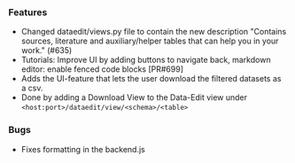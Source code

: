 <!--
SPDX-FileCopyrightText: 2025 Christian Winger <c@wingechr.de>
SPDX-FileCopyrightText: 2025 MGlauer <martinglauer89@gmail.com>

SPDX-License-Identifier: CC0-1.0
-->

### Features

- Changed dataedit/views.py file to contain the new description "Contains sources, literature and auxiliary/helper tables that can help you in your work." (#635)
- Tutorials: Improve UI by adding buttons to navigate back, markdown editor: enable fenced code blocks [PR#699]
- Adds the UI-feature that lets the user download the filtered datasets as a csv.
- Done by adding a Download View to the Data-Edit view under `<host:port>/dataedit/view/<schema>/<table>`

### Bugs

- Fixes formatting in the backend.js
